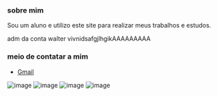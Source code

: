 
  
 ### sobre mim
 
 Sou um aluno e utilizo este site para realizar meus trabalhos e estudos. 
 
 adm da conta walter vivnidsafgjlhgikAAAAAAAAA
  
  ###  meio de contatar a mim 
 
 - [Gmail](w961171@gmail.com) 


![image](https://img.shields.io/badge/JavaScript-323330?style=for-the-badge&logo=javascript&logoColor=F7DF1E)
![image](https://img.shields.io/badge/HTML5-E34F26?style=for-the-badge&logo=html5&logoColor=white)
![image](https://img.shields.io/badge/GitHub-100000?style=for-the-badge&logo=github&logoColor=white)
![image](https://img.shields.io/badge/Gmail-D14836?style=for-the-badge&logo=gmail&logoColor=white)



